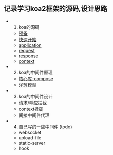 
## 记录学习koa2框架的源码,设计思路 ##


* 1. koa的源码
    - [预备](https://github.com/lamwaiben/lamwaiben.github.io/tree/master/framework/koa/chapter01/01.md)
    - [快速开始](https://github.com/lamwaiben/lamwaiben.github.io/tree/master/framework/koa/chapter01/02.md)
    - [application](https://github.com/lamwaiben/lamwaiben.github.io/tree/master/framework/koa/chapter01/03.md)
    - [request](https://github.com/lamwaiben/lamwaiben.github.io/tree/master/framework/koa/chapter01/04.md)
    - [response](https://github.com/lamwaiben/lamwaiben.github.io/tree/master/framework/koa/chapter01/05.md)
    - [context](https://github.com/lamwaiben/lamwaiben.github.io/tree/master/framework/koa/chapter01/06.md)

* 2. koa的中间件原理
    - [核心库-compose](https://github.com/lamwaiben/lamwaiben.github.io/tree/master/framework/koa/chapter02/01.md)
    - [洋葱模型](https://github.com/lamwaiben/lamwaiben.github.io/tree/master/framework/koa/chapter02/02.md)

* 3. koa的中间件设计
    - 请求/响应拦截
    - context挂载
    - 间接中间件代理
* 4. 自己写的一些中间件 (todo)
    - websocket
    - upload-file
    - static-server
    - hook